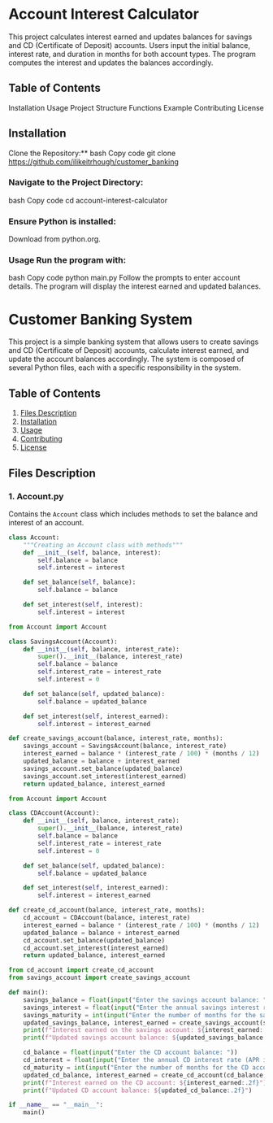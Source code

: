# Account Interest Calculator
This project calculates interest earned and updates balances for savings and CD (Certificate of Deposit) accounts. 
Users input the initial balance, interest rate, and duration in months for both account types. 
The program computes the interest and updates the balances accordingly.

## Table of Contents
Installation
Usage
Project Structure
Functions
Example
Contributing
License

## Installation
Clone the Repository:**
bash
Copy code
git clone https://github.com/ilikeitrhough/customer_banking

### Navigate to the Project Directory:
bash
Copy code
cd account-interest-calculator

### Ensure Python is installed:
Download from python.org.

### Usage Run the program with:
bash
Copy code
python main.py
Follow the prompts to enter account details. The program will display the interest earned and updated balances.

# Customer Banking System

This project is a simple banking system that allows users to create savings and CD (Certificate of Deposit) accounts, calculate interest earned, and update the account balances accordingly. The system is composed of several Python files, each with a specific responsibility in the system.

## Table of Contents
1. [Files Description](#files-description)
2. [Installation](#installation)
3. [Usage](#usage)
4. [Contributing](#contributing)
5. [License](#license)

## Files Description

### 1. Account.py
Contains the `Account` class which includes methods to set the balance and interest of an account.

```python
class Account:
    """Creating an Account class with methods"""
    def __init__(self, balance, interest):
        self.balance = balance
        self.interest = interest

    def set_balance(self, balance):
        self.balance = balance

    def set_interest(self, interest):
        self.interest = interest

from Account import Account

class SavingsAccount(Account):
    def __init__(self, balance, interest_rate):
        super().__init__(balance, interest_rate)
        self.balance = balance
        self.interest_rate = interest_rate
        self.interest = 0

    def set_balance(self, updated_balance):
        self.balance = updated_balance

    def set_interest(self, interest_earned):
        self.interest = interest_earned

def create_savings_account(balance, interest_rate, months):
    savings_account = SavingsAccount(balance, interest_rate)
    interest_earned = balance * (interest_rate / 100) * (months / 12)
    updated_balance = balance + interest_earned
    savings_account.set_balance(updated_balance)
    savings_account.set_interest(interest_earned)
    return updated_balance, interest_earned

from Account import Account

class CDAccount(Account):
    def __init__(self, balance, interest_rate):
        super().__init__(balance, interest_rate)
        self.balance = balance
        self.interest_rate = interest_rate
        self.interest = 0

    def set_balance(self, updated_balance):
        self.balance = updated_balance

    def set_interest(self, interest_earned):
        self.interest = interest_earned

def create_cd_account(balance, interest_rate, months):
    cd_account = CDAccount(balance, interest_rate)
    interest_earned = balance * (interest_rate / 100) * (months / 12)
    updated_balance = balance + interest_earned
    cd_account.set_balance(updated_balance)
    cd_account.set_interest(interest_earned)
    return updated_balance, interest_earned

from cd_account import create_cd_account
from savings_account import create_savings_account

def main():
    savings_balance = float(input("Enter the savings account balance: "))
    savings_interest = float(input("Enter the annual savings interest rate (APR in %): "))
    savings_maturity = int(input("Enter the number of months for the savings account: "))
    updated_savings_balance, interest_earned = create_savings_account(savings_balance, savings_interest, savings_maturity)
    print(f"Interest earned on the savings account: ${interest_earned:.2f}")
    print(f"Updated savings account balance: ${updated_savings_balance:.2f}")

    cd_balance = float(input("Enter the CD account balance: "))
    cd_interest = float(input("Enter the annual CD interest rate (APR in %): "))
    cd_maturity = int(input("Enter the number of months for the CD account: "))
    updated_cd_balance, interest_earned = create_cd_account(cd_balance, cd_interest, cd_maturity)
    print(f"Interest earned on the CD account: ${interest_earned:.2f}")
    print(f"Updated CD account balance: ${updated_cd_balance:.2f}")

if __name__ == "__main__":
    main()
